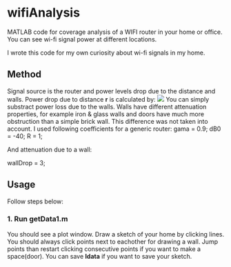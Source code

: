 # wifiAnalysis
MATLAB code for coverage analysis of a WIFI router in your home or office. You can see wi-fi signal power at different locations.

I wrote this code for my own curiosity about wi-fi signals in my home. 

## Method
Signal source is the router and power levels drop due to the distance and walls. Power drop due to distance **r** is calculated by:
![]({{site.baseurl}}/f1.JPG)
You can simply substract power loss due to the walls. Walls have different attenuation properties, for example iron & glass walls and doors have much more obstruction than a simple brick wall. This difference was not taken into account. 
I used following coefficients for a generic router:
gama = 0.9;
dB0 = -40;
R = 1;

And attenuation due to a wall:

wallDrop = 3;

## Usage
Follow steps below:

### 1. Run getData1.m
You should see a plot window. Draw a sketch of your home by clicking lines. You should always click points next to eachother for drawing a wall. Jump points than restart clicking consecutive points if you want to make a space(door).
You can save **ldata** if you want to save your sketch.




